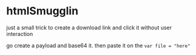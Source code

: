 # htmlSmugglin
just a small trick to create a download link and click it without user interaction

go create a payload and base64 it. then paste it on the `var file = "here"`
